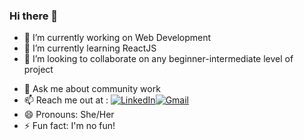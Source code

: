 ### Hi there 👋


- 🔭 I’m currently working on Web Development
- 🌱 I’m currently learning ReactJS
- 👯 I’m looking to collaborate on any beginner-intermediate level of project
<!--- 🤔 I’m looking for help with ...-->
- 💬 Ask me about community work 
- 📫 Reach me out at : <a href="https://www.linkedin.com/in/anusha-maiti-533115198/" target="_blank"><img alt="LinkedIn" src="https://img.shields.io/badge/linkedin%20-%230077B5.svg?&style=for-the-badge&logo=linkedin&logoColor=white"/></a><a href="mailto:anushamr141022@gmail.com"><img alt="Gmail" src="https://img.shields.io/badge/Gmail-D14836?style=for-the-badge&logo=gmail&logoColor=white" /></a><br>
- 😄 Pronouns: She/Her
- ⚡ Fun fact: I'm no fun!



